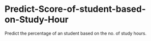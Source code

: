# Predict-Score-of-student-based-on-Study-Hour

Predict the percentage of an student based on the no. of study hours.
